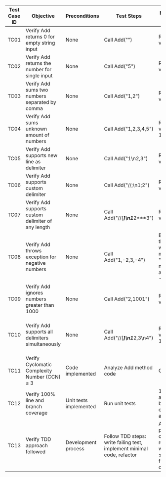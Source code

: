 | Test Case ID | Objective                                      | Preconditions                  | Test Steps                                                                                  | Expected Results                                                                                      | Remarks                                                                                      |
|--------------|------------------------------------------------|-------------------------------|---------------------------------------------------------------------------------------------|-----------------------------------------------------------------------------------------------------|----------------------------------------------------------------------------------------------|
| TC01         | Verify Add returns 0 for empty string input    | None                          | Call Add("")                                                                               | Return value is 0                                                                                     | First minimal failing test in TDD                                                           |
| TC02         | Verify Add returns the number for single input | None                          | Call Add("5")                                                                             | Return value is 5                                                                                     |                                                                                              |
| TC03         | Verify Add sums two numbers separated by comma| None                          | Call Add("1,2")                                                                           | Return value is 3                                                                                     |                                                                                              |
| TC04         | Verify Add sums unknown amount of numbers      | None                          | Call Add("1,2,3,4,5")                                                                     | Return value is 15                                                                                    |                                                                                              |
| TC05         | Verify Add supports new line as delimiter      | None                          | Call Add("1\n2,3")                                                                        | Return value is 6                                                                                     |                                                                                              |
| TC06         | Verify Add supports custom delimiter           | None                          | Call Add("//;\n1;2")                                                                      | Return value is 3                                                                                     |                                                                                              |
| TC07         | Verify Add supports custom delimiter of any length | None                       | Call Add("//[***]\n1***2***3")                                                            | Return value is 6                                                                                     |                                                                                              |
| TC08         | Verify Add throws exception for negative numbers | None                        | Call Add("1,-2,3,-4")                                                                     | Exception thrown with message "negatives not allowed: -2, -4"                                       | Exception message must list all negatives                                                   |
| TC09         | Verify Add ignores numbers greater than 1000   | None                          | Call Add("2,1001")                                                                        | Return value is 2                                                                                     |                                                                                              |
| TC10         | Verify Add supports all delimiters simultaneously | None                       | Call Add("//[***]\n1***2,3\n4")                                                           | Return value is 10                                                                                    | Custom delimiter, comma, and new line delimiters together                                   |
| TC11         | Verify Cyclomatic Complexity Number (CCN) ≤ 3  | Code implemented              | Analyze Add method code                                                                    | CCN ≤ 3                                                                                             | Ensures maintainability and testability                                                    |
| TC12         | Verify 100% line and branch coverage            | Unit tests implemented        | Run unit tests                                                                            | 100% line and branch coverage achieved                                                              | Ensures all code paths are tested                                                          |
| TC13         | Verify TDD approach followed                     | Development process           | Follow TDD steps: write failing test, implement minimal code, refactor                      | All tests pass, code refactored with CCN ≤ 3 and full coverage                                       | Ensures quality and maintainability                                                       |

